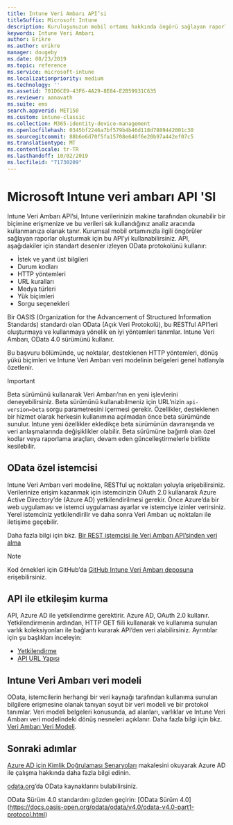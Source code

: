 ```yaml
---
title: Intune Veri Ambarı API’si
titleSuffix: Microsoft Intune
description: Kuruluşunuzun mobil ortamı hakkında öngörü sağlayan raporlar derlemek için Intune Veri Ambarı API’sini kullanabilirsiniz.
keywords: Intune Veri Ambarı
author: Erikre
ms.author: erikre
manager: dougeby
ms.date: 08/23/2019
ms.topic: reference
ms.service: microsoft-intune
ms.localizationpriority: medium
ms.technology: ''
ms.assetid: 701D6CE9-43F6-4A29-8E84-E2B59931C635
ms.reviewer: aanavath
ms.suite: ems
search.appverid: MET150
ms.custom: intune-classic
ms.collection: M365-identity-device-management
ms.openlocfilehash: 0345bf2246a7bf579b4b46d118d7889442001c30
ms.sourcegitcommit: 88b6e6d70f5fa15708e640f6e20b97a442ef07c5
ms.translationtype: MT
ms.contentlocale: tr-TR
ms.lasthandoff: 10/02/2019
ms.locfileid: "71730209"
---
```

# <a name="microsoft-intune-data-warehouse-api"></a>Microsoft Intune veri ambarı API 'SI

Intune Veri Ambarı API’si, Intune verilerinizin makine tarafından okunabilir bir biçimine erişmenize ve bu verileri sık kullandığınız analiz aracında kullanmanıza olanak tanır. Kurumsal mobil ortamınızla ilgili öngörüler sağlayan raporlar oluşturmak için bu API’yi kullanabilirsiniz. API, aşağıdakiler için standart desenler izleyen OData protokolünü kullanır:

- İstek ve yanıt üst bilgileri
- Durum kodları
- HTTP yöntemleri
- URL kuralları
- Medya türleri
- Yük biçimleri
- Sorgu seçenekleri

Bir OASIS (Organization for the Advancement of Structured Information Standards) standardı olan OData (Açık Veri Protokolü), bu RESTful API’leri oluşturmaya ve kullanmaya yönelik en iyi yöntemleri tanımlar. Intune Veri Ambarı, OData 4.0 sürümünü kullanır.

Bu başvuru bölümünde, uç noktalar, desteklenen HTTP yöntemleri, dönüş yükü biçimleri ve Intune Veri Ambarı veri modelinin belgeleri genel hatlarıyla özetlenir.

> [!Important]  
> Beta sürümünü kullanarak Veri Ambarı’nın en yeni işlevlerini deneyebilirsiniz. Beta sürümünü kullanabilmeniz için URL’nizin `api-version=beta` sorgu parametresini içermesi gerekir. Özellikler, desteklenen bir hizmet olarak herkesin kullanımına açılmadan önce beta sürümünde sunulur. Intune yeni özellikler ekledikçe beta sürümünün davranışında ve veri anlaşmalarında değişiklikler olabilir. Beta sürümüne bağımlı olan özel kodlar veya raporlama araçları, devam eden güncelleştirmelerle birlikte kesilebilir. <!--If you experience problems with the beta service, follow [link to feedback process]() to report the issue or provide feedback.-->

## <a name="odata-custom-client"></a>OData özel istemcisi

Intune Veri Ambarı veri modeline, RESTful uç noktaları yoluyla erişebilirsiniz. Verilerinize erişim kazanmak için istemcinizin OAuth 2.0 kullanarak Azure Active Directory’de (Azure AD) yetkilendirilmesi gerekir. Önce Azure’da bir web uygulaması ve istemci uygulaması ayarlar ve istemciye izinler verirsiniz. Yerel istemciniz yetkilendirilir ve daha sonra Veri Ambarı uç noktaları ile iletişime geçebilir.

Daha fazla bilgi için bkz. [Bir REST istemcisi ile Veri Ambarı API’sinden veri alma](reports-proc-data-rest.md)

> [!Note]  
> Kod örnekleri için GitHub’da [GitHub Intune Veri Ambarı deposuna](https://github.com/Microsoft/Intune-Data-Warehouse) erişebilirsiniz.

## <a name="interacting-with-the-api"></a>API ile etkileşim kurma

API, Azure AD ile yetkilendirme gerektirir. Azure AD, OAuth 2.0 kullanır. Yetkilendirmenin ardından, HTTP GET fiili kullanarak ve kullanıma sunulan varlık koleksiyonları ile bağlantı kurarak API’den veri alabilirsiniz. Ayrıntılar için şu başlıkları inceleyin:

- [Yetkilendirme](../reports-api-url.md)
- [API URL Yapısı](../reports-api-url.md)

## <a name="intune-data-warehouse-data-model"></a>Intune Veri Ambarı veri modeli

OData, istemcilerin herhangi bir veri kaynağı tarafından kullanıma sunulan bilgilere erişmesine olanak tanıyan soyut bir veri modeli ve bir protokol tanımlar. Veri modeli belgeleri konusunda, ad alanları, varlıklar ve Intune Veri Ambarı veri modelindeki dönüş nesneleri açıklanır. Daha fazla bilgi için bkz. [Veri Ambarı Veri Modeli](reports-ref-data-model.md).

## <a name="next-steps"></a>Sonraki adımlar

[Azure AD için Kimlik Doğrulaması Senaryoları](https://docs.microsoft.com/azure/active-directory/develop/active-directory-authentication-scenarios) makalesini okuyarak Azure AD ile çalışma hakkında daha fazla bilgi edinin.

[odata.org](https://www.odata.org)’da OData kaynaklarını bulabilirsiniz.
  
OData Sürüm 4.0 standardını gözden geçirin: [OData Sürüm 4.0] (https://docs.oasis-open.org/odata/odata/v4.0/odata-v4.0-part1-protocol.html)  
